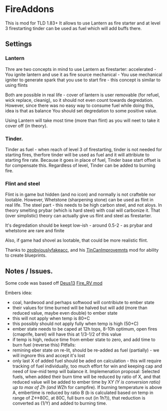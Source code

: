 # FireAddons

This is mod for TLD 1.83+ 
It allows to use Lantern as fire starter and at level 3 firestarting tinder can be used as fuel which will add buffs there.

## Settings

### Lantern
Thre are two concepts in mind to use Lantern as firestarter:
accelerated - You ignite lantern and use it as fire source
mechanical - You use mechanical igniter to generate spark that you use to start fire - this concept is similar to using flints

Both are possible in real life - cover of lantern is user removable (for refuel, wick replace, cleanig), so it should not even count towards degredation. 
However, since there was no easy way to consume fuel while doing this, idea is that as balance You should set degredation to some positive value.

Using Lantern will take most time (more than flint) as you will neet to take it cover off (in theory).

### Tinder.
Tinder as fuel - when reach of level 3 of firestarting, tinder is not needed for starting fires, therfore tinder will be used as fuel and it will attribiute to starting fire rate.
Because it goes in place of fuel, Tinder base start offset is for compensate this.
Regardless of level, Tinder can be added to burning fire.

### Flint and steel
Flint is in game but hidden (and no icon) and normally is not crafteble nor lootable.
However, Whetstone (sharpening stone) can be used as flint in real life.
The steel part - this needs to be high carbon steel, and not aloys. In theory smelting prybar (which is hard steel) with coal will carbonize it.
That (over simplistic) theory can actually give us flint and steel as firestarter.

It's degredation should be keept low-ish - around 0.5-2 - as prybar and whetstone are rare and finite

Also, if game had shovel as lootable, that could be more realistic flint.

Thanks to [zeobviouslyfakeacc](https://github.com/zeobviouslyfakeacc/), and his [TinCanImprovemnts](https://github.com/zeobviouslyfakeacc/TinCanImprovements) mod for ability to create blueprints.

## Notes / Issues.
Some code was based off [Deus13](https://github.com/Deus13/) [Fire_RV mod](https://github.com/Deus13/Fire_RV)

Embers idea:
 * coal, hardwood and perhaps softwood will contribiute to ember state
 * their values for time burned will be halved but will add (more than reduced value, maybe even double) to ember state 
 * this will not apply when temp is 80+C
 * this possibly should not apply fully when temp is high (50+C)
 * ember state needs to be caped at 12h tops, 8-10h optimum, open fires (cmaprife, barel) will have this at 1/3-1/2 of this value
 * if temp is high, reduce time from ember state to zero, and add time to burn fuel (reverse this)
 Pitfalls:
 * remining eber state on re-lit, should be re-added as fuel (partially) - we will ingnore this and accept it's lost
 * only last X of added fuel should be aded on calculation - this will require tracking of fuel individually, too much effort for win and keeping cap and need of low-mid temp will balance it.
 Implemenation proposal:
 Selected fuels, when added their burn time will be reduced by ratio of X, and that reduced value will be added to ember time by X*Y (Y is conversion ratio) up to max of Zh (and W*Zh for campfire).
 If burning temperature is above A, embertime is reduced by ratio B (b is calculated based on temp in range of Z<->80C, at 80C, full burn out (in 1h?)), that reduction is converted as (1/Y) and added to burning time.